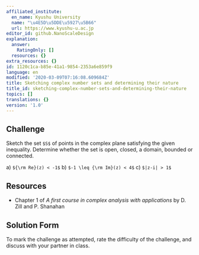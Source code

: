 ```yaml
---
affiliated_institute:
  en_name: Kyushu University
  name: "\u4E5D\u5DDE\u5927\u5B66"
  url: https://www.kyushu-u.ac.jp
editor_id: github.NanoScaleDesign
explanation:
  answer:
    RatingOnly: []
  resources: {}
extra_resources: {}
id: 1120c1ca-b85e-41a1-9854-2353a6e859f9
language: en
modified: '2020-03-09T07:16:08.609684Z'
title: Sketching complex number sets and determining their nature
title_id: sketching-complex-number-sets-and-determining-their-nature
topics: []
translations: {}
version: '1.0'
---
```


## Challenge
Sketch the set `$S$` of points in the complex plane satisfying the given inequality. Determine whether the set is open, closed, a domain, bounded or connected.

   a) `${\rm Re}(z) < -1$`
   b) `$-1 \leq {\rm Im}(z) < 4$`
   c) `$|z-i| > 1$`


## Resources
- Chapter 1 of *A first course in complex analysis with applications* by D. Zill and P. Shanahan


## Solution Form
To mark the challenge as attempted, rate the difficulty of the challenge, and discuss with your partner in class.



